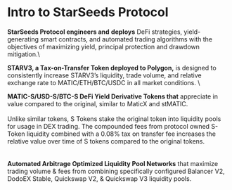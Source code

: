 # Intro to StarSeeds Protocol

**StarSeeds Protocol engineers and** **deploys** DeFi strategies, yield-generating smart contracts, and automated trading algorithms with the objectives of maximizing yield, principal protection and drawdown mitigation.\


**STARV3, a Tax-on-Transfer Token deployed to Polygon,** is designed to consistently increase STARV3’s liquidity, trade volume, and relative exchange rate to MATIC/ETH/BTC/USDC in all market conditions. \


**MATIC-S/USD-S/BTC-S DeFi Yield Derivative Tokens that** appreciate in value compared to the original, similar to MaticX and stMATIC. \
\
Unlike similar tokens,  S Tokens stake the original token into liquidity pools for usage in DEX trading. The compounded fees from protocol owned S-Token liquidity combined with a 0.08% tax on transfer fee increases the relative value over time of S tokens compared to the original tokens. \
\
\
**Automated Arbitrage Optimized Liquidity Pool Networks** that maximize trading volume & fees from combining specifically configured Balancer V2, DodoEX Stable, Quickswap V2, & Quickswap V3 liquidity pools.&#x20;

